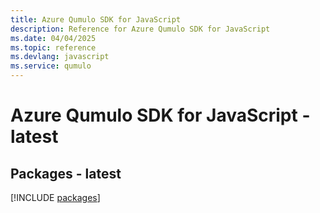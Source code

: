 ```yaml
---
title: Azure Qumulo SDK for JavaScript
description: Reference for Azure Qumulo SDK for JavaScript
ms.date: 04/04/2025
ms.topic: reference
ms.devlang: javascript
ms.service: qumulo
---
```

# Azure Qumulo SDK for JavaScript - latest
## Packages - latest
[!INCLUDE [packages](qumulo-index.md)]